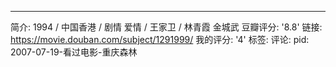 ---
简介: 1994 / 中国香港 / 剧情 爱情 / 王家卫 / 林青霞 金城武
豆瓣评分: '8.8'
链接: https://movie.douban.com/subject/1291999/
我的评分: '4'
标签:
评论:
pid: 2007-07-19-看过电影-重庆森林
